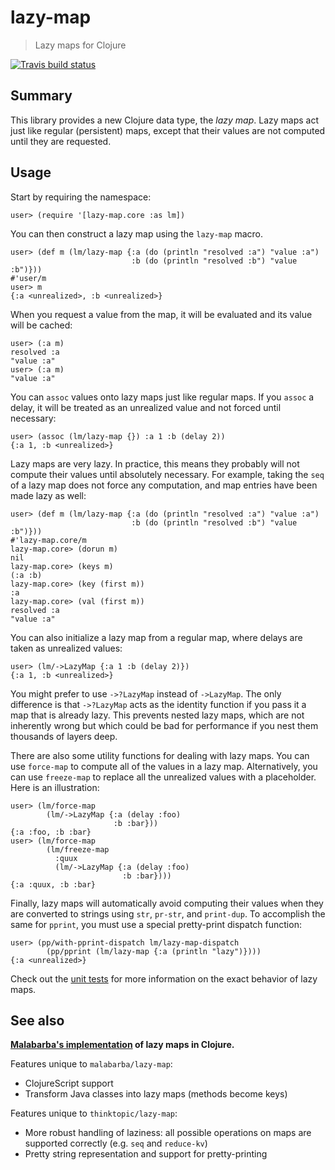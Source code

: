 # lazy-map

> Lazy maps for Clojure

[![Travis build status][travis icon]][travis]

[travis]: https://travis-ci.org/thinktopic/lazy-map
[travis icon]: https://travis-ci.org/thinktopic/lazy-map.svg?branch=master

## Summary

This library provides a new Clojure data type, the *lazy map*. Lazy
maps act just like regular (persistent) maps, except that their values
are not computed until they are requested.

## Usage

Start by requiring the namespace:

    user> (require '[lazy-map.core :as lm])

You can then construct a lazy map using the `lazy-map` macro.

    user> (def m (lm/lazy-map {:a (do (println "resolved :a") "value :a")
                               :b (do (println "resolved :b") "value :b")}))
    #'user/m
    user> m
    {:a <unrealized>, :b <unrealized>}

When you request a value from the map, it will be evaluated and its
value will be cached:

    user> (:a m)
    resolved :a
    "value :a"
    user> (:a m)
    "value :a"

You can `assoc` values onto lazy maps just like regular maps. If you
`assoc` a delay, it will be treated as an unrealized value and not
forced until necessary:

    user> (assoc (lm/lazy-map {}) :a 1 :b (delay 2))
    {:a 1, :b <unrealized>}

Lazy maps are very lazy. In practice, this means they probably will
not compute their values until absolutely necessary. For example,
taking the `seq` of a lazy map does not force any computation, and map
entries have been made lazy as well:

    user> (def m (lm/lazy-map {:a (do (println "resolved :a") "value :a")
                               :b (do (println "resolved :b") "value :b")}))
    #'lazy-map.core/m
    lazy-map.core> (dorun m)
    nil
    lazy-map.core> (keys m)
    (:a :b)
    lazy-map.core> (key (first m))
    :a
    lazy-map.core> (val (first m))
    resolved :a
    "value :a"

You can also initialize a lazy map from a regular map, where delays
are taken as unrealized values:

    user> (lm/->LazyMap {:a 1 :b (delay 2)})
    {:a 1, :b <unrealized>}

You might prefer to use `->?LazyMap` instead of `->LazyMap`. The only
difference is that `->?LazyMap` acts as the identity function if you
pass it a map that is already lazy. This prevents nested lazy maps,
which are not inherently wrong but which could be bad for performance
if you nest them thousands of layers deep.

There are also some utility functions for dealing with lazy maps. You
can use `force-map` to compute all of the values in a lazy map.
Alternatively, you can use `freeze-map` to replace all the unrealized
values with a placeholder. Here is an illustration:

    user> (lm/force-map
            (lm/->LazyMap {:a (delay :foo)
                           :b :bar}))
    {:a :foo, :b :bar}
    user> (lm/force-map
            (lm/freeze-map
              :quux
              (lm/->LazyMap {:a (delay :foo)
                             :b :bar})))
    {:a :quux, :b :bar}

Finally, lazy maps will automatically avoid computing their values
when they are converted to strings using `str`, `pr-str`, and
`print-dup`. To accomplish the same for `pprint`, you must use a
special pretty-print dispatch function:

    user> (pp/with-pprint-dispatch lm/lazy-map-dispatch
            (pp/pprint (lm/lazy-map {:a (println "lazy")})))
    {:a <unrealized>}

Check out the [unit tests] for more information on the exact behavior
of lazy maps.

[unit tests]: src/lazy_map/core_test.clj

## See also

**[Malabarba's implementation] of lazy maps in Clojure.**

[Malabarba's implementation]: https://github.com/Malabarba/lazy-map-clojure

Features unique to `malabarba/lazy-map`:

* ClojureScript support
* Transform Java classes into lazy maps (methods become keys)

Features unique to `thinktopic/lazy-map`:

* More robust handling of laziness: all possible operations on maps
  are supported correctly (e.g. `seq` and `reduce-kv`)
* Pretty string representation and support for pretty-printing

